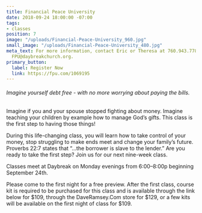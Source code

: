 ```yaml
---
title: Financial Peace University
date: 2018-09-24 18:00:00 -07:00
tags:
- classes
position: 7
image: "/uploads/Financial-Peace-University_960.jpg"
small_image: "/uploads/Financial-Peace-University_480.jpg"
meta_text: For more information, contact Eric or Theresa at 760.943.7780 or email
  FPU@daybreakchurch.org.
primary_button:
  label: Register Now
  link: https://fpu.com/1069195
---
```


###### Imagine yourself debt free - with no more worrying about paying the bills.

Imagine if you and your spouse stopped fighting about money. Imagine teaching your children by example how to manage God’s gifts.  This class is the first step to having those things!

During this life-changing class, you will learn how to take control of your money, stop struggling to make ends meet and change your family’s future. Proverbs 22:7 states that “...the borrower is slave to the lender.” Are you ready to take the first step? Join us for our next nine-week class.

Classes meet at Daybreak on Monday evenings from 6:00–8:00p beginning September 24th.

Please come to the first night for a free preview. After the first class, course kit is required to be purchased for this class and is available through the link below for $109, through the DaveRamsey.Com store for $129, or a few kits will be available on the first night of class for $109.

